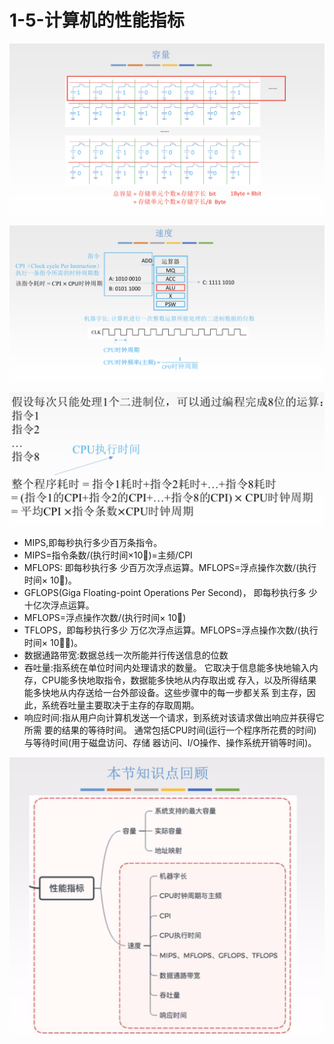 # 1-5-计算机的性能指标

![](../../.gitbook/assets/image%20%28162%29.png)

![](../../.gitbook/assets/image%20%2893%29.png)

![](../../.gitbook/assets/image%20%2823%29.png)

* MIPS,即每秒执行多少百万条指令。 
* MIPS=指令条数/\(执行时间×10󿰊\)=主频/CPI 
* MFLOPS: 即每秒执行多 少百万次浮点运算。MFLOPS=浮点操作次数/\(执行时间× 10󿰊\)。
* GFLOPS\(Giga Floating-point Operations Per Second\)， 即每秒执行多 少十亿次浮点运算。
* MFLOPS=浮点操作次数/\(执行时间× 10󿰋\)
* TFLOPS，即每秒执行多少 万亿次浮点运算。MFLOPS=浮点操作次数/\(执行时间× 10󿰂󿰃\)。 
* 数据通路带宽:数据总线一次所能并行传送信息的位数
* 吞吐量:指系统在单位时间内处理请求的数量。 它取决于信息能多快地输入内存，CPU能多快地取指令，数据能多快地从内存取出或 存入，以及所得结果能多快地从内存送给一台外部设备。这些步骤中的每一步都关系 到主存，因此，系统吞吐量主要取决于主存的存取周期。 
* 响应时间:指从用户向计算机发送一个请求，到系统对该请求做出响应并获得它所需 要的结果的等待时间。 通常包括CPU时间\(运行一个程序所花费的时间\)与等待时间\(用于磁盘访问、存储 器访问、I/O操作、操作系统开销等时间\)。

![](../../.gitbook/assets/image%20%28206%29.png)




